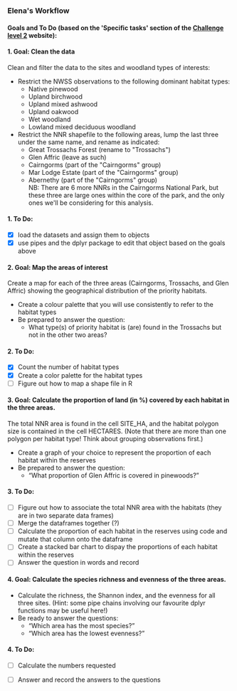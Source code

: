 ### Elena's Workflow  

#### Goals and To Do (based on the 'Specific tasks' section of the [Challenge level 2](https://ourcodingclub.github.io/DL/challenge2.html) website):  
#### 1. Goal: Clean the data  
Clean and filter the data to the sites and woodland types of interests:  
- Restrict the NWSS observations to the following dominant habitat types:  
    - Native pinewood  
    - Upland birchwood  
    - Upland mixed ashwood  
    - Upland oakwood  
    - Wet woodland  
    - Lowland mixed deciduous woodland  
- Restrict the NNR shapefile to the following areas, lump the last three under the same name, and rename as indicated:  
    - Great Trossachs Forest (rename to "Trossachs")  
    - Glen Affric (leave as such)  
    - Cairngorms (part of the "Cairngorms" group)  
    - Mar Lodge Estate (part of the "Cairngorms" group)  
    - Abernethy (part of the "Cairngorms" group)  
NB: There are 6 more NNRs in the Cairngorms National Park, but these three are large ones within the core of the park, and the only ones we'll be considering for this analysis.
#### 1. To Do:   
- [x] load the datasets and assign them to objects   
- [x] use pipes and the dplyr package to edit that object based on the goals above   
#### 2. Goal: Map the areas of interest  
Create a map for each of the three areas (Cairngorms, Trossachs, and Glen Affric) showing the geographical distribution of the priority habitats.  
- Create a colour palette that you will use consistently to refer to the habitat types  
- Be prepared to answer the question:  
    - What type(s) of priority habitat is (are) found in the Trossachs but not in the other two areas?  
#### 2. To Do:  
- [x] Count the number of habitat types  
- [x] Create a color palette for the habitat types  
- [ ] Figure out how to map a shape file in R  

#### 3. Goal: Calculate the proportion of land (in %) covered by each habitat in the three areas.  

The total NNR area is found in the cell SITE_HA, and the habitat polygon size is contained in the cell HECTARES. (Note that there are more than one polygon per habitat type! Think about grouping observations first.)  
- Create a graph of your choice to represent the proportion of each habitat within the reserves  
- Be prepared to answer the question:  
    - “What proportion of Glen Affric is covered in pinewoods?”  

#### 3. To Do:  
- [ ] Figure out how to associate the total NNR area with the habitats (they are in two separate data frames)  
- [ ] Merge the dataframes together (?)  
- [ ] Calculate the proportion of each habitat in the reserves using code and mutate that column onto the dataframe  
- [ ] Create a stacked bar chart to dispay the proportions of each habitat within the reserves  
- [ ] Answer the question in words and record  

#### 4. Goal: Calculate the species richness and evenness of the three areas.
- Calculate the richness, the Shannon index, and the evenness for all three sites. (Hint: some pipe chains involving our favourite dplyr functions may be useful here!)  
- Be ready to answer the questions:  
    - “Which area has the most species?”  
    - “Which area has the lowest evenness?”  

#### 4. To Do:  
- [ ] Calculate the numbers requested  
- [ ] Answer and record the answers to the questions  

